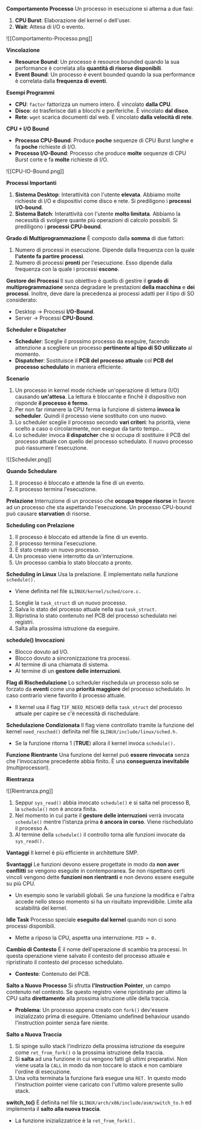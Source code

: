 **Comportamento Processo**
Un processo in esecuzione si alterna a due fasi:
1) **CPU Burst**: Elaborazione del kernel o dell'user.
2) **Wait**: Attesa di I/O o evento.

![[Comportamento-Processo.png]]

**Vincolazione**
- **Resource Bound**: Un processo è resource bounded quando la sua performance è correlata alla **quantità di risorse disponibili**.
- **Event Bound**: Un processo è event bounded quando la sua performance è correlata dalla **frequenza di eventi**.

**Esempi Programmi**
- **CPU**: `factor` fattorizza un numero intero. È vincolato **dalla CPU**.
- **Disco**: `dd` trasferisce dati a blocchi e periferiche. È vincolato **dal disco**.
- **Rete**: `wget` scarica documenti dal web. È vincolato **dalla velocità di rete**.

**CPU + I/O Bound**
- **Processo CPU-Bound**: Produce **poche** sequenze di CPU Burst lunghe e fa **poche** richieste di I/O.
- **Processo I/O-Bound**: Processo che produce **molte** sequenze di CPU Burst corte e fa **molte** richieste di I/O.

![[CPU-IO-Bound.png]]

**Processi Importanti**
1) **Sistema Desktop**: Interattività con l'utente **elevata**. Abbiamo molte richieste di I/O e dispositivi come disco e rete. Si prediligono i **processi I/O-bound**.
2) **Sistema Batch**: Interattività con l'utente **molto limitata**. Abbiamo la necessità di svolgere quante più operazioni di calcolo possibili. Si prediligono i **processi CPU-bound**.
   
**Grado di Multiprogrammazione**
È composto dalla **somma** di due fattori:
1) Numero di processi in esecuzione. Dipende dalla frequenza con la quale **l'utente fa partire processi**.
2) Numero di processi **pronti** per l'esecuzione. Esso dipende dalla frequenza con la quale i processi **escono**.

**Gestore dei Processi**
Il suo obiettivo è quello di gestire il **grado di multiprogrammazione** senza degradare le prestazioni **della macchina** e **dei processi**. Inoltre, deve dare la precedenza ai processi adatti per il tipo di SO considerato:
- Desktop -> Processi **I/O-Bound**.
- Server    -> Processi **CPU-Bound**.

**Scheduler e Dispatcher**
- **Scheduler**: Sceglie il prossimo processo da eseguire, facendo attenzione a scegliere un processo **pertinente al tipo di SO utilizzato** al momento.
- **Dispatcher**: Sostituisce il **PCB del processo attuale** col **PCB del processo schedulato** in maniera efficiente.

**Scenario**
1) Un processo in kernel mode richiede un'operazione di lettura (I/O) causando **un'attesa**. La lettura è bloccante e finchè il dispositivo non risponde **il processo è fermo**.
2) Per non far rimanere la CPU ferma la funzione di sistema **invoca lo scheduler**. Quindi il processo viene sostituito con uno nuovo.
3) Lo scheduler sceglie il processo secondo **vari criteri**: ha priorità, viene scelto a caso o circolarmente, non esegue da tanto tempo...
4) Lo scheduler invoca **il dispatcher** che si occupa di sostituire il PCB del processo attuale con quello del processo schedulato. Il nuovo processo può riassumere l'esecuzione.

![[Scheduler.png]]

**Quando Schedulare**
1) Il processo è bloccato e attende la fine di un evento.
2) Il processo termina l'esecuzione.

**Prelazione**
Interruzione di un processo che **occupa troppe risorse** in favore ad un processo che sta aspettando l'esecuzione. Un processo CPU-bound può causare **starvation** di risorse.

**Scheduling con Prelazione**
1) Il processo è bloccato ed attende la fine di un evento.
2) Il processo termina l'esecuzione.
3) È stato creato un nuovo processo.
4) Un processo viene interrotto da un'interruzione.
5) Un processo cambia lo stato bloccato a pronto.

**Scheduling in Linux**
Usa la prelazione. È implementato nella funzione `schedule().`
- Viene definita nel file `$LINUX/kernel/sched/core.c.`

1) Sceglie la `task_struct` di un nuovo processo.
2) Salva lo stato del processo attuale nella sua `task_struct.`
3) Ripristina lo stato contenuto nel PCB del processo schedulato nei registri.
4) Salta alla prossima istruzione da eseguire.

**schedule() Invocazioni**
- Blocco dovuto ad I/O.
- Blocco dovuto a sincronizzazione tra processi.
- Al termine di una chiamata di sistema.
- Al termine di un **gestore delle interruzioni**.

**Flag di Rischedulazione**
Lo scheduler rischedula un processo solo se forzato da **eventi** come una **priorità maggiore** del processo schedulato. In caso contrario viene favorito il processo attuale.
- Il kernel usa il flag `TIF_NEED_RESCHED` della `task_struct` del processo attuale per capire se c'è necessità di rischedulare.

**Schedulazione Condizionata**
Il flag viene controllato tramite la funzione del kernel `need_resched()` definita nel file `$LINUX/include/linux/sched.h.`
- Se la funzione ritorna 1 (**TRUE**) allora il kernel invoca `schedule().`

**Funzione Rientrante**
Una funzione del kernel può **essere rinvocata** senza che l'invocazione precedente abbia finito. È una **conseguenza inevitabile** (multiprocessori).

**Rientranza**

![[Rientranza.png]]

1) Seppur `sys_read()` abbia invocato `schedule()` e si salta nel processo B, la `schedule()` non è ancora finita.
2) Nel momento in cui parte il **gestore delle interruzioni** verrà invocata `schedule()` mentre l'istanza prima **è ancora in corso**. Viene rischedulato il processo A.
3) Al termine della `schedule()` il controllo torna alle funzioni invocate da `sys_read().`

**Vantaggi**
Il kernel è più efficiente in architetture SMP.

**Svantaggi**
Le funzioni devono essere progettate in modo da **non aver conflitti** se vengono eseguite in contemporanea. Se non rispettano certi vincoli vengono dette **funzioni non rientranti** e non devono essere eseguite su più CPU.
- Un esempio sono le variabili globali. Se una funzione la modifica e l'altra accede nello stesso momento si ha un risultato imprevidibile. Limite alla scalabilità del kernel.

**Idle Task**
Processo speciale **eseguito dal kernel** quando non ci sono processi disponibili.
- Mette a riposo la CPU, aspetta una interruzione. `PID = 0.`

**Cambio di Contesto**
È il nome dell'operazione di scambio tra processi. In questa operazione viene salvato il contesto del processo attuale e ripristinato il contesto del processo schedulato.
- **Contesto**: Contenuto del PCB.

**Salto a Nuovo Processo**
Si sfrutta **l'Instruction Pointer**, un campo contenuto nel contesto. Se questo registro viene ripristinato per ultimo la CPU salta **direttamente** alla prossima istruzione utile della traccia.
- **Problema**: Un processo appena creato con `fork()` dev'essere inizializzato prima di eseguire. Otteniamo undefined behaviour usando l'instruction pointer senza fare niente.

**Salto a Nuova Traccia**
1) Si spinge sullo stack l'indirizzo della prossima istruzione da eseguire come `ret_from_fork()` o la prossima istruzione della traccia.
2) Si **salta** ad una funzione in cui vengono fatti gli ultimi preparativi. Non viene usata la `CALL` in modo da non toccare lo stack e non cambiare l'ordine di esecuzione.
3) Una volta terminata la funzione farà esegue una `RET.` In questo modo l'instruction pointer viene caricato con l'ultimo valore presente sullo stack.
  
**switch_to()**
È definita nel file `$LINUX/arch/x86/include/asm/switch_to.h` ed implementa il **salto alla nuova traccia**.
- La funzione inizializzatrice è la `ret_from_fork().`